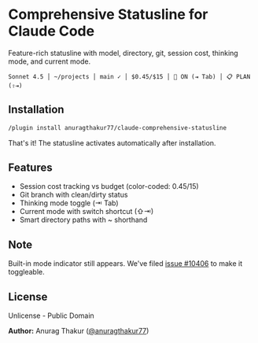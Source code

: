 # Comprehensive Statusline for Claude Code

Feature-rich statusline with model, directory, git, session cost, thinking mode, and current mode.

```
Sonnet 4.5 │ ~/projects │ main ✓ │ $0.45/$15 │ 🧠 ON (⇥ Tab) │ 📋 PLAN (⇧⇥)
```

## Installation

```bash
/plugin install anuragthakur77/claude-comprehensive-statusline
```

That's it! The statusline activates automatically after installation.

## Features

- Session cost tracking vs budget (color-coded: $0.45/$15)
- Git branch with clean/dirty status
- Thinking mode toggle (⇥ Tab)
- Current mode with switch shortcut (⇧⇥)
- Smart directory paths with ~ shorthand

## Note

Built-in mode indicator still appears. We've filed [issue #10406](https://github.com/anthropics/claude-code/issues/10406) to make it toggleable.

## License

Unlicense - Public Domain

**Author:** Anurag Thakur ([@anuragthakur77](https://github.com/anuragthakur77))
